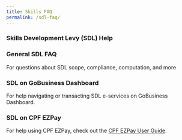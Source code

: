 ```yaml
---
title: Skills FAQ
permalink: /sdl-faq/
---
```


### Skills Development Levy (SDL) Help

### General SDL FAQ

For questions about SDL scope, compliance, computation, and more


### SDL on GoBusiness Dashboard

For help navigating or transacting SDL e-services on GoBusiness Dashboard.


### SDL on  CPF EZPay

For help using CPF EZPay, check out the [CPF EZPay User Guide](www.placeholder.com).